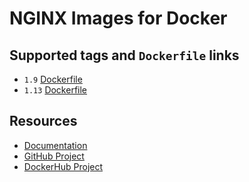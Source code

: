 # NGINX Images for Docker

## Supported tags and `Dockerfile` links

* `1.9` [Dockerfile](https://github.com/cornernote/docker-nginx/blob/1.9/Dockerfile)
* `1.13` [Dockerfile](https://github.com/cornernote/docker-nginx/blob/1.13/Dockerfile)

## Resources

* [Documentation](https://github.com/cornernote/docker-nginx/tree/master/docs)
* [GitHub Project](https://github.com/cornernote/docker-nginx)
* [DockerHub Project](https://hub.docker.com/r/cornernote/nginx/)
